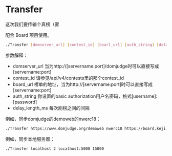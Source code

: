 # Transfer

这次我们要传输个真榜（雾

配合 Board 项目使用。

```bash
./Transfer [domserver_url] [contest_id] [boarl_url] [auth_string] [delay_length_ms]
```

参数解释：

- domserver_url 当为http://[servername:port]/domjudge时可以直接写成[servername:port]
- contest_id 请参见/api/v4/contests里的那个contest_id
- board_url 榜单的地址，当为http://[servername:port]时可以直接写成[servername:port]
- auth_string 你设置的basic authorization用户名密码，格式[username]:[password]
- delay_length_ms 每次刷榜之间的间隔

例如，同步domjudge的demoweb的nwerc18：

```bash
./Transfer https://www.domjudge.org/demoweb nwerc18 https://board.keji.moe:81 [auth_string] 15000
```

例如，同步本地服务器：

```bash
./Transfer localhost 2 localhost:5000 15000
```

